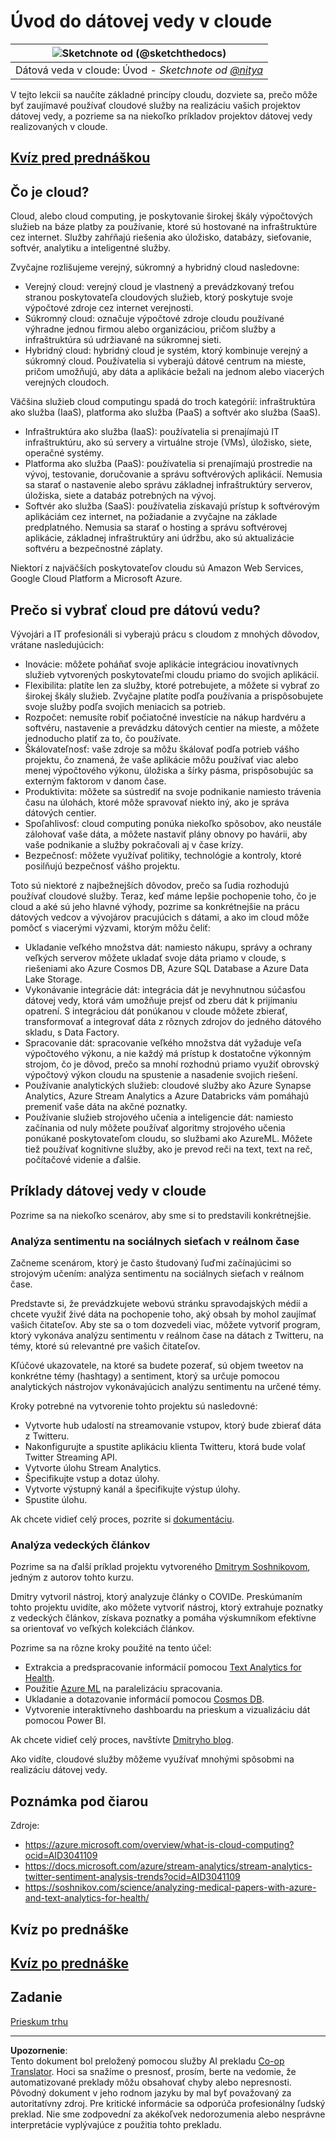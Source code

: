 <!--
CO_OP_TRANSLATOR_METADATA:
{
  "original_hash": "6a0556b17de4c8d1a9470b02247b01d4",
  "translation_date": "2025-09-05T05:40:45+00:00",
  "source_file": "5-Data-Science-In-Cloud/17-Introduction/README.md",
  "language_code": "sk"
}
-->
# Úvod do dátovej vedy v cloude

|![ Sketchnote od [(@sketchthedocs)](https://sketchthedocs.dev) ](../../sketchnotes/17-DataScience-Cloud.png)|
|:---:|
| Dátová veda v cloude: Úvod - _Sketchnote od [@nitya](https://twitter.com/nitya)_ |

V tejto lekcii sa naučíte základné princípy cloudu, dozviete sa, prečo môže byť zaujímavé používať cloudové služby na realizáciu vašich projektov dátovej vedy, a pozrieme sa na niekoľko príkladov projektov dátovej vedy realizovaných v cloude.

## [Kvíz pred prednáškou](https://purple-hill-04aebfb03.1.azurestaticapps.net/quiz/32)

## Čo je cloud?

Cloud, alebo cloud computing, je poskytovanie širokej škály výpočtových služieb na báze platby za používanie, ktoré sú hostované na infraštruktúre cez internet. Služby zahŕňajú riešenia ako úložisko, databázy, sieťovanie, softvér, analytiku a inteligentné služby.

Zvyčajne rozlišujeme verejný, súkromný a hybridný cloud nasledovne:

* Verejný cloud: verejný cloud je vlastnený a prevádzkovaný treťou stranou poskytovateľa cloudových služieb, ktorý poskytuje svoje výpočtové zdroje cez internet verejnosti.
* Súkromný cloud: označuje výpočtové zdroje cloudu používané výhradne jednou firmou alebo organizáciou, pričom služby a infraštruktúra sú udržiavané na súkromnej sieti.
* Hybridný cloud: hybridný cloud je systém, ktorý kombinuje verejný a súkromný cloud. Používatelia si vyberajú dátové centrum na mieste, pričom umožňujú, aby dáta a aplikácie bežali na jednom alebo viacerých verejných cloudoch.

Väčšina služieb cloud computingu spadá do troch kategórií: infraštruktúra ako služba (IaaS), platforma ako služba (PaaS) a softvér ako služba (SaaS).

* Infraštruktúra ako služba (IaaS): používatelia si prenajímajú IT infraštruktúru, ako sú servery a virtuálne stroje (VMs), úložisko, siete, operačné systémy.
* Platforma ako služba (PaaS): používatelia si prenajímajú prostredie na vývoj, testovanie, doručovanie a správu softvérových aplikácií. Nemusia sa starať o nastavenie alebo správu základnej infraštruktúry serverov, úložiska, siete a databáz potrebných na vývoj.
* Softvér ako služba (SaaS): používatelia získavajú prístup k softvérovým aplikáciám cez internet, na požiadanie a zvyčajne na základe predplatného. Nemusia sa starať o hosting a správu softvérovej aplikácie, základnej infraštruktúry ani údržbu, ako sú aktualizácie softvéru a bezpečnostné záplaty.

Niektorí z najväčších poskytovateľov cloudu sú Amazon Web Services, Google Cloud Platform a Microsoft Azure.

## Prečo si vybrať cloud pre dátovú vedu?

Vývojári a IT profesionáli si vyberajú prácu s cloudom z mnohých dôvodov, vrátane nasledujúcich:

* Inovácie: môžete poháňať svoje aplikácie integráciou inovatívnych služieb vytvorených poskytovateľmi cloudu priamo do svojich aplikácií.
* Flexibilita: platíte len za služby, ktoré potrebujete, a môžete si vybrať zo širokej škály služieb. Zvyčajne platíte podľa používania a prispôsobujete svoje služby podľa svojich meniacich sa potrieb.
* Rozpočet: nemusíte robiť počiatočné investície na nákup hardvéru a softvéru, nastavenie a prevádzku dátových centier na mieste, a môžete jednoducho platiť za to, čo používate.
* Škálovateľnosť: vaše zdroje sa môžu škálovať podľa potrieb vášho projektu, čo znamená, že vaše aplikácie môžu používať viac alebo menej výpočtového výkonu, úložiska a šírky pásma, prispôsobujúc sa externým faktorom v danom čase.
* Produktivita: môžete sa sústrediť na svoje podnikanie namiesto trávenia času na úlohách, ktoré môže spravovať niekto iný, ako je správa dátových centier.
* Spoľahlivosť: cloud computing ponúka niekoľko spôsobov, ako neustále zálohovať vaše dáta, a môžete nastaviť plány obnovy po havárii, aby vaše podnikanie a služby pokračovali aj v čase krízy.
* Bezpečnosť: môžete využívať politiky, technológie a kontroly, ktoré posilňujú bezpečnosť vášho projektu.

Toto sú niektoré z najbežnejších dôvodov, prečo sa ľudia rozhodujú používať cloudové služby. Teraz, keď máme lepšie pochopenie toho, čo je cloud a aké sú jeho hlavné výhody, pozrime sa konkrétnejšie na prácu dátových vedcov a vývojárov pracujúcich s dátami, a ako im cloud môže pomôcť s viacerými výzvami, ktorým môžu čeliť:

* Ukladanie veľkého množstva dát: namiesto nákupu, správy a ochrany veľkých serverov môžete ukladať svoje dáta priamo v cloude, s riešeniami ako Azure Cosmos DB, Azure SQL Database a Azure Data Lake Storage.
* Vykonávanie integrácie dát: integrácia dát je nevyhnutnou súčasťou dátovej vedy, ktorá vám umožňuje prejsť od zberu dát k prijímaniu opatrení. S integráciou dát ponúkanou v cloude môžete zbierať, transformovať a integrovať dáta z rôznych zdrojov do jedného dátového skladu, s Data Factory.
* Spracovanie dát: spracovanie veľkého množstva dát vyžaduje veľa výpočtového výkonu, a nie každý má prístup k dostatočne výkonným strojom, čo je dôvod, prečo sa mnohí rozhodnú priamo využiť obrovský výpočtový výkon cloudu na spustenie a nasadenie svojich riešení.
* Používanie analytických služieb: cloudové služby ako Azure Synapse Analytics, Azure Stream Analytics a Azure Databricks vám pomáhajú premeniť vaše dáta na akčné poznatky.
* Používanie služieb strojového učenia a inteligencie dát: namiesto začínania od nuly môžete používať algoritmy strojového učenia ponúkané poskytovateľom cloudu, so službami ako AzureML. Môžete tiež používať kognitívne služby, ako je prevod reči na text, text na reč, počítačové videnie a ďalšie.

## Príklady dátovej vedy v cloude

Pozrime sa na niekoľko scenárov, aby sme si to predstavili konkrétnejšie.

### Analýza sentimentu na sociálnych sieťach v reálnom čase
Začneme scenárom, ktorý je často študovaný ľuďmi začínajúcimi so strojovým učením: analýza sentimentu na sociálnych sieťach v reálnom čase.

Predstavte si, že prevádzkujete webovú stránku spravodajských médií a chcete využiť živé dáta na pochopenie toho, aký obsah by mohol zaujímať vašich čitateľov. Aby ste sa o tom dozvedeli viac, môžete vytvoriť program, ktorý vykonáva analýzu sentimentu v reálnom čase na dátach z Twitteru, na témy, ktoré sú relevantné pre vašich čitateľov.

Kľúčové ukazovatele, na ktoré sa budete pozerať, sú objem tweetov na konkrétne témy (hashtagy) a sentiment, ktorý sa určuje pomocou analytických nástrojov vykonávajúcich analýzu sentimentu na určené témy.

Kroky potrebné na vytvorenie tohto projektu sú nasledovné:

* Vytvorte hub udalostí na streamovanie vstupov, ktorý bude zbierať dáta z Twitteru.
* Nakonfigurujte a spustite aplikáciu klienta Twitteru, ktorá bude volať Twitter Streaming API.
* Vytvorte úlohu Stream Analytics.
* Špecifikujte vstup a dotaz úlohy.
* Vytvorte výstupný kanál a špecifikujte výstup úlohy.
* Spustite úlohu.

Ak chcete vidieť celý proces, pozrite si [dokumentáciu](https://docs.microsoft.com/azure/stream-analytics/stream-analytics-twitter-sentiment-analysis-trends?WT.mc_id=academic-77958-bethanycheum&ocid=AID30411099).

### Analýza vedeckých článkov
Pozrime sa na ďalší príklad projektu vytvoreného [Dmitrym Soshnikovom](http://soshnikov.com), jedným z autorov tohto kurzu.

Dmitry vytvoril nástroj, ktorý analyzuje články o COVIDe. Preskúmaním tohto projektu uvidíte, ako môžete vytvoriť nástroj, ktorý extrahuje poznatky z vedeckých článkov, získava poznatky a pomáha výskumníkom efektívne sa orientovať vo veľkých kolekciách článkov.

Pozrime sa na rôzne kroky použité na tento účel:

* Extrakcia a predspracovanie informácií pomocou [Text Analytics for Health](https://docs.microsoft.com/azure/cognitive-services/text-analytics/how-tos/text-analytics-for-health?WT.mc_id=academic-77958-bethanycheum&ocid=AID3041109).
* Použitie [Azure ML](https://azure.microsoft.com/services/machine-learning?WT.mc_id=academic-77958-bethanycheum&ocid=AID3041109) na paralelizáciu spracovania.
* Ukladanie a dotazovanie informácií pomocou [Cosmos DB](https://azure.microsoft.com/services/cosmos-db?WT.mc_id=academic-77958-bethanycheum&ocid=AID3041109).
* Vytvorenie interaktívneho dashboardu na prieskum a vizualizáciu dát pomocou Power BI.

Ak chcete vidieť celý proces, navštívte [Dmitryho blog](https://soshnikov.com/science/analyzing-medical-papers-with-azure-and-text-analytics-for-health/).

Ako vidíte, cloudové služby môžeme využívať mnohými spôsobmi na realizáciu dátovej vedy.

## Poznámka pod čiarou

Zdroje:
* https://azure.microsoft.com/overview/what-is-cloud-computing?ocid=AID3041109  
* https://docs.microsoft.com/azure/stream-analytics/stream-analytics-twitter-sentiment-analysis-trends?ocid=AID3041109  
* https://soshnikov.com/science/analyzing-medical-papers-with-azure-and-text-analytics-for-health/  

## Kvíz po prednáške

## [Kvíz po prednáške](https://ff-quizzes.netlify.app/en/ds/)

## Zadanie

[Prieskum trhu](assignment.md)

---

**Upozornenie**:  
Tento dokument bol preložený pomocou služby AI prekladu [Co-op Translator](https://github.com/Azure/co-op-translator). Hoci sa snažíme o presnosť, prosím, berte na vedomie, že automatizované preklady môžu obsahovať chyby alebo nepresnosti. Pôvodný dokument v jeho rodnom jazyku by mal byť považovaný za autoritatívny zdroj. Pre kritické informácie sa odporúča profesionálny ľudský preklad. Nie sme zodpovední za akékoľvek nedorozumenia alebo nesprávne interpretácie vyplývajúce z použitia tohto prekladu.